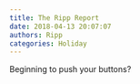 ```yaml
---
title: The Ripp Report
date: 2018-04-13 20:07:07
authors: Ripp
categories: Holiday
---
```


 Beginning to push your buttons?